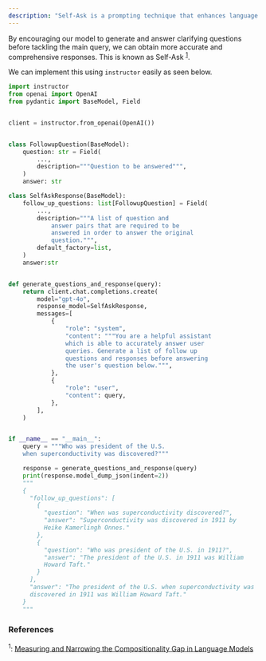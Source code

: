 ```yaml
---
description: "Self-Ask is a prompting technique that enhances language model performance by encouraging the model to generate and answer follow-up questions before tackling the main query, leading to more accurate and comprehensive responses."
---
```


By encouraging our model to generate and answer clarifying questions before tackling the main query, we can obtain more accurate and comprehensive responses. This is known as Self-Ask <sup><a href="https://arxiv.org/pdf/2210.03350">1</a></sup>.

We can implement this using `instructor` easily as seen below.

```python hl_lines="37-39"
import instructor
from openai import OpenAI
from pydantic import BaseModel, Field


client = instructor.from_openai(OpenAI())


class FollowupQuestion(BaseModel):
    question: str = Field(
        ...,
        description="""Question to be answered""",
    )
    answer: str

class SelfAskResponse(BaseModel):
    follow_up_questions: list[FollowupQuestion] = Field(
        ...,
        description="""A list of question and
            answer pairs that are required to be
            answered in order to answer the original
            question.""",
        default_factory=list,
    )
    answer:str


def generate_questions_and_response(query):
    return client.chat.completions.create(
        model="gpt-4o",
        response_model=SelfAskResponse,
        messages=[
            {
                "role": "system",
                "content": """You are a helpful assistant
                which is able to accurately answer user
                queries. Generate a list of follow up
                questions and responses before answering
                the user's question below.""",
            },
            {
                "role": "user",
                "content": query,
            },
        ],
    )


if __name__ == "__main__":
    query = """Who was president of the U.S.
    when superconductivity was discovered?"""

    response = generate_questions_and_response(query)
    print(response.model_dump_json(indent=2))
    """
    {
      "follow_up_questions": [
        {
          "question": "When was superconductivity discovered?",
          "answer": "Superconductivity was discovered in 1911 by
          Heike Kamerlingh Onnes."
        },
        {
          "question": "Who was president of the U.S. in 1911?",
          "answer": "The president of the U.S. in 1911 was William
          Howard Taft."
        }
      ],
      "answer": "The president of the U.S. when superconductivity was
      discovered in 1911 was William Howard Taft."
    }
    """
```

### References

<sup id="ref-1">1</sup>: [Measuring and Narrowing the Compositionality Gap in Language Models](https://arxiv.org/pdf/2210.03350)
